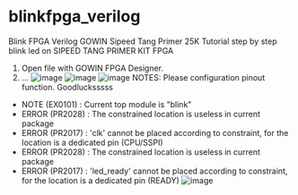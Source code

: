 # blinkfpga_verilog
Blink FPGA Verilog GOWIN Sipeed Tang Primer 25K
Tutorial step by step blink led on SIPEED TANG PRIMER KIT FPGA
1. Open file with GOWIN FPGA Designer.
2. ...
![image](https://github.com/user-attachments/assets/cbb37ba4-d999-4c9e-bc7e-ef70b27e5136)
![image](https://github.com/user-attachments/assets/3376c0ee-9435-4c1a-9d22-9f059dfec06c)
![image](https://github.com/user-attachments/assets/2f596f28-cccd-4d76-ac38-7634b0f36b2b)
NOTES: Please configuration pinout function. Goodlucksssss
- NOTE  (EX0101) : Current top module is "blink"
- ERROR  (PR2028) : The constrained location is useless in current package
- ERROR  (PR2017) : 'clk' cannot be placed according to constraint, for the location is a dedicated pin (CPU/SSPI)
- ERROR  (PR2028) : The constrained location is useless in current package
- ERROR  (PR2017) : 'led_ready' cannot be placed according to constraint, for the location is a dedicated pin (READY)
![image](https://github.com/user-attachments/assets/65bc3e8f-da10-4fa2-be7d-c12e4bf30739)





